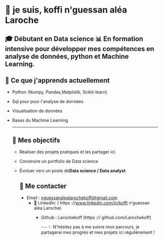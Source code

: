 # 👋 je suis, koffi n'guessan aléa Laroche 

🎓 Débutant en **Data science**
📊 En formation intensive pour développer mes compétences en analyse de données, python et Machine Learning.
---

## 🌱 Ce que j'apprends actuellement 
- Python (Numpy, Pandas,Matplolib, Scikit-learn)
- Sql pour pour l'analyse de données
- Visualisation de données
- Bases du Machine Learning

  ---
  ## 🚀 Mes objectifs
  - Réaliser des projets pratiques et les partager ici
  - Construire un portfolio de Data science
  - Évoluer vers un poste de**Data science / Data analyst**

    ## 📠 Me contacter
    - Email :
      nguessanalealarochekoffi@gmail.com
      - 💼 LinkedIn:
        ( https ://www.linkedin.com/in/koffi n'guessan aléa Laroche)
        - Github :
          Larochekoff (https :// github.com/Larochekoff)

          --- ✨ N'hésitez pas à me suivre mon parcours, je partagerai mes progrès et mes projets ici régulièrement !
